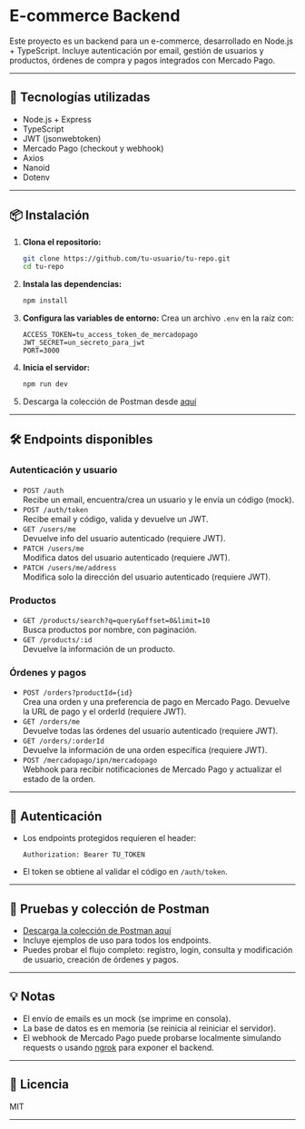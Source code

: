  # E-commerce Backend

Este proyecto es un backend para un e-commerce, desarrollado en Node.js + TypeScript. Incluye autenticación por email, gestión de usuarios y productos, órdenes de compra y pagos integrados con Mercado Pago.

---

## 🚀 Tecnologías utilizadas

- Node.js + Express
- TypeScript
- JWT (jsonwebtoken)
- Mercado Pago (checkout y webhook)
- Axios
- Nanoid
- Dotenv

---

## 📦 Instalación

1. **Clona el repositorio:**
   ```bash
   git clone https://github.com/tu-usuario/tu-repo.git
   cd tu-repo
   ```

2. **Instala las dependencias:**
   ```bash
   npm install
   ```

3. **Configura las variables de entorno:**
   Crea un archivo `.env` en la raíz con:
   ```
   ACCESS_TOKEN=tu_access_token_de_mercadopago
   JWT_SECRET=un_secreto_para_jwt
   PORT=3000
   ```

4. **Inicia el servidor:**
   ```bash
   npm run dev
   ```

5.   Descarga la colección de Postman desde [aquí](./postman/New-Collection.postman_collection.json)
---

## 🛠️ Endpoints disponibles

### **Autenticación y usuario**
- `POST /auth`  
  Recibe un email, encuentra/crea un usuario y le envía un código (mock).
- `POST /auth/token`  
  Recibe email y código, valida y devuelve un JWT.
- `GET /users/me`  
  Devuelve info del usuario autenticado (requiere JWT).
- `PATCH /users/me`  
  Modifica datos del usuario autenticado (requiere JWT).
- `PATCH /users/me/address`  
  Modifica solo la dirección del usuario autenticado (requiere JWT).

### **Productos**
- `GET /products/search?q=query&offset=0&limit=10`  
  Busca productos por nombre, con paginación.
- `GET /products/:id`  
  Devuelve la información de un producto.

### **Órdenes y pagos**
- `POST /orders?productId={id}`  
  Crea una orden y una preferencia de pago en Mercado Pago. Devuelve la URL de pago y el orderId (requiere JWT).
- `GET /orders/me`  
  Devuelve todas las órdenes del usuario autenticado (requiere JWT).
- `GET /orders/:orderId`  
  Devuelve la información de una orden específica (requiere JWT).
- `POST /mercadopago/ipn/mercadopago`  
  Webhook para recibir notificaciones de Mercado Pago y actualizar el estado de la orden.

---

## 🔑 Autenticación

- Los endpoints protegidos requieren el header:
  ```
  Authorization: Bearer TU_TOKEN
  ```
- El token se obtiene al validar el código en `/auth/token`.

---

## 🧪 Pruebas y colección de Postman

- [Descarga la colección de Postman aquí](URL_DE_TU_COLLECTION)
- Incluye ejemplos de uso para todos los endpoints.
- Puedes probar el flujo completo: registro, login, consulta y modificación de usuario, creación de órdenes y pagos.

---

## 💡 Notas

- El envío de emails es un mock (se imprime en consola).
- La base de datos es en memoria (se reinicia al reiniciar el servidor).
- El webhook de Mercado Pago puede probarse localmente simulando requests o usando [ngrok](https://ngrok.com/) para exponer el backend.

---

## 📄 Licencia

MIT

---


